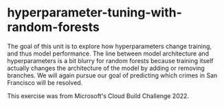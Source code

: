 # hyperparameter-tuning-with-random-forests
The goal of this unit is to explore how hyperparameters change training, and thus model performance. The line between model architecture and hyperparameters is a bit blurry for random forests because training itself actually changes the architecture of the model by adding or removing branches.  We will again pursue our goal of predicting which crimes in San Francisco will be resolved.

This exercise was from Microsoft's Cloud Build Challenge 2022.
